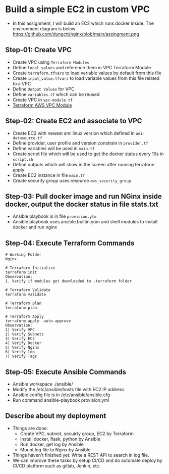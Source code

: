 # Build a simple EC2 in custom VPC
- In this assignment, I will build an EC2 which runs docker inside. The environment diagram is below
https://github.com/dungctt/nginx/blob/main/assingment.png

## Step-01: Create VPC
- Create VPC using `Terraform Modules`
- Define `local values` and reference them in VPC Terraform Module
- Create `terraform.tfvars` to load variable values by default from this file
- Create `input_value.tfvars` to load variable values from this file related to a VPC 
- Define `Output Values` for VPC
- Define `variables.tf` which can be reused 
- Create VPC in `vpc-module.tf` 
- [Terraform AWS VPC Module](https://registry.terraform.io/modules/terraform-aws-modules/vpc/aws/latest)


## Step-02: Create EC2 and associate to VPC
- Create EC2 with newest ami linux version which defined in `ami-datasource.tf`
- Define provider, user profile and version constrain in `provider.tf`
- Define variables will be used in `main.tf`
- Create script file which will be used to get the docker status every 10s in `script.sh`
- Define outputs which will show in the screen after running terraform apply
- Create EC2 instance in file `main.tf`
- Create security group uses resource `aws_security_group`

## Step-03: Pull docker image and run NGinx inside docker, output the docker status in file stats.txt
- Ansible playbook is in file `provision.ylm`
- Ansible playbook uses ansible.builtin.yum and shell modules to install docker and run nginx

## Step-04: Execute Terraform Commands
```t
# Working Folder
Nginx

# Terraform Initialize
terraform init
Observation:
1. Verify if modules got downloaded to .terraform folder

# Terraform Validate
terraform validate

# Terraform plan
terraform plan

# Terraform Apply
terraform apply -auto-approve
Observation:
1) Verify VPC
2) Verify Subnets
3) Verify EC2
4) Verify Docker
5) Verify Nginx
6) Verify log
7) Verify Tags

```
## Step-05: Execute Ansible Commands
- Ansible workspace ./ansible/
- Modify the /etc/ansible/hosts file with EC2 IP address
- Ansible config file is in /etc/ansible/ansible.cfg
- Run command ansible-playbook provision.yml

## Describe about my deployment
- Things are done:
  + Create VPC, subnet, secuirty group, EC2 by Terraform
  + Install docker, flask, python by Ansible
  + Run docker, get log by Ansible
  + Mount log file to Nginx by Ansible
- Things haven't finished yet: Write a REST API to search in log file.
- We can improve these tasks by setup CI/CD and do automate deploy by CI/CD platform such as gitlab, Jenkin, etc.
